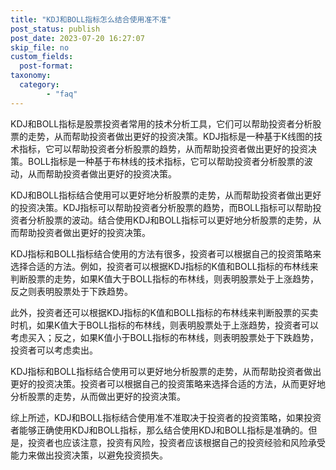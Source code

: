 ```yaml
---
title: "KDJ和BOLL指标怎么结合使用准不准"
post_status: publish
post_date: 2023-07-20 16:27:07
skip_file: no
custom_fields: 
  post-format: 
taxonomy:
  category:
        - "faq"
---
```


KDJ和BOLL指标是股票投资者常用的技术分析工具，它们可以帮助投资者分析股票的走势，从而帮助投资者做出更好的投资决策。KDJ指标是一种基于K线图的技术指标，它可以帮助投资者分析股票的趋势，从而帮助投资者做出更好的投资决策。BOLL指标是一种基于布林线的技术指标，它可以帮助投资者分析股票的波动，从而帮助投资者做出更好的投资决策。

KDJ和BOLL指标结合使用可以更好地分析股票的走势，从而帮助投资者做出更好的投资决策。KDJ指标可以帮助投资者分析股票的趋势，而BOLL指标可以帮助投资者分析股票的波动。结合使用KDJ和BOLL指标可以更好地分析股票的走势，从而帮助投资者做出更好的投资决策。

KDJ指标和BOLL指标结合使用的方法有很多，投资者可以根据自己的投资策略来选择合适的方法。例如，投资者可以根据KDJ指标的K值和BOLL指标的布林线来判断股票的走势，如果K值大于BOLL指标的布林线，则表明股票处于上涨趋势，反之则表明股票处于下跌趋势。

此外，投资者还可以根据KDJ指标的K值和BOLL指标的布林线来判断股票的买卖时机，如果K值大于BOLL指标的布林线，则表明股票处于上涨趋势，投资者可以考虑买入；反之，如果K值小于BOLL指标的布林线，则表明股票处于下跌趋势，投资者可以考虑卖出。

KDJ指标和BOLL指标结合使用可以更好地分析股票的走势，从而帮助投资者做出更好的投资决策。投资者可以根据自己的投资策略来选择合适的方法，从而更好地分析股票的走势，从而做出更好的投资决策。

综上所述，KDJ和BOLL指标结合使用准不准取决于投资者的投资策略，如果投资者能够正确使用KDJ和BOLL指标，那么结合使用KDJ和BOLL指标是准确的。但是，投资者也应该注意，投资有风险，投资者应该根据自己的投资经验和风险承受能力来做出投资决策，以避免投资损失。
